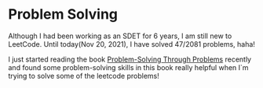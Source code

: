 # Problem Solving

Although I had been working as an SDET for 6 years, I am still new to LeetCode. Until today(Nov 20, 2021), I have solved 47/2081 problems, haha!

I just started reading the book [Problem-Solving Through Problems](https://math.la.asu.edu/~ifulman/spring13/mat194/problem-solving.pdf) recently and found some problem-solving skills in this book really helpful when I`m trying to solve some of the leetcode problems!
